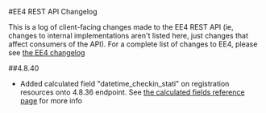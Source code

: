 
#EE4 REST API Changelog

This is a log of client-facing changes made to the EE4 REST API (ie, changes to internal implementations aren't listed here, just changes that affect consumers of the API). For a complete list of changes to EE4, please see [the EE4 changelog](https://eventespresso.com/wiki/ee4-changelog/)

##4.8.40
- Added calculated field "datetime_checkin_stati" on registration resources onto 4.8.36 endpoint. See [the calculated fields reference page](https://github.com/eventespresso/event-espresso-core/blob/master/docs/C--REST-API/ee4-rest-api-calculated-fields-reference.md) for more info


